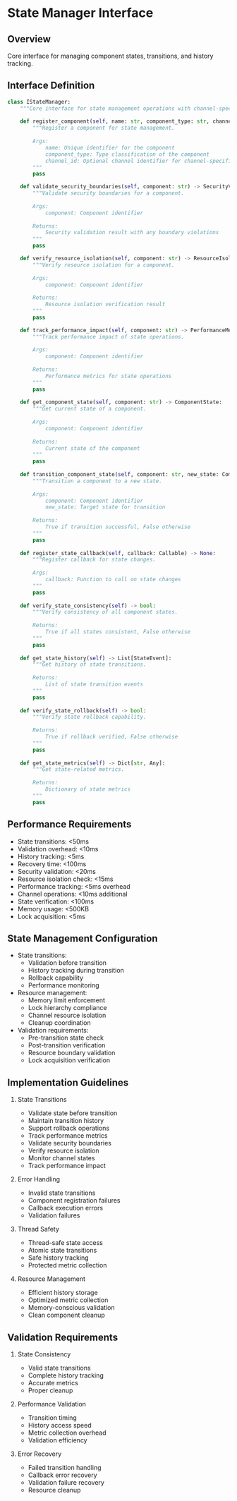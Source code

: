 # State Manager Interface

## Overview
Core interface for managing component states, transitions, and history tracking.

## Interface Definition
```python
class IStateManager:
    """Core interface for state management operations with channel-specific support."""
    
    def register_component(self, name: str, component_type: str, channel_id: Optional[str] = None) -> None:
        """Register a component for state management.
        
        Args:
            name: Unique identifier for the component
            component_type: Type classification of the component
            channel_id: Optional channel identifier for channel-specific components
        """
        pass

    def validate_security_boundaries(self, component: str) -> SecurityValidationResult:
        """Validate security boundaries for a component.
        
        Args:
            component: Component identifier
            
        Returns:
            Security validation result with any boundary violations
        """
        pass

    def verify_resource_isolation(self, component: str) -> ResourceIsolationResult:
        """Verify resource isolation for a component.
        
        Args:
            component: Component identifier
            
        Returns:
            Resource isolation verification result
        """
        pass

    def track_performance_impact(self, component: str) -> PerformanceMetrics:
        """Track performance impact of state operations.
        
        Args:
            component: Component identifier
            
        Returns:
            Performance metrics for state operations
        """
        pass
        
    def get_component_state(self, component: str) -> ComponentState:
        """Get current state of a component.
        
        Args:
            component: Component identifier
            
        Returns:
            Current state of the component
        """
        pass
        
    def transition_component_state(self, component: str, new_state: ComponentState) -> bool:
        """Transition a component to a new state.
        
        Args:
            component: Component identifier
            new_state: Target state for transition
            
        Returns:
            True if transition successful, False otherwise
        """
        pass
        
    def register_state_callback(self, callback: Callable) -> None:
        """Register callback for state changes.
        
        Args:
            callback: Function to call on state changes
        """
        pass
        
    def verify_state_consistency(self) -> bool:
        """Verify consistency of all component states.
        
        Returns:
            True if all states consistent, False otherwise
        """
        pass
        
    def get_state_history(self) -> List[StateEvent]:
        """Get history of state transitions.
        
        Returns:
            List of state transition events
        """
        pass
        
    def verify_state_rollback(self) -> bool:
        """Verify state rollback capability.
        
        Returns:
            True if rollback verified, False otherwise
        """
        pass
        
    def get_state_metrics(self) -> Dict[str, Any]:
        """Get state-related metrics.
        
        Returns:
            Dictionary of state metrics
        """
        pass
```

## Performance Requirements

- State transitions: <50ms
- Validation overhead: <10ms
- History tracking: <5ms
- Recovery time: <100ms
- Security validation: <20ms
- Resource isolation check: <15ms
- Performance tracking: <5ms overhead
- Channel operations: <10ms additional
- State verification: <100ms
- Memory usage: <500KB
- Lock acquisition: <5ms

## State Management Configuration

- State transitions:
  - Validation before transition
  - History tracking during transition
  - Rollback capability
  - Performance monitoring
- Resource management:
  - Memory limit enforcement
  - Lock hierarchy compliance
  - Channel resource isolation
  - Cleanup coordination
- Validation requirements:
  - Pre-transition state check
  - Post-transition verification
  - Resource boundary validation
  - Lock acquisition verification

## Implementation Guidelines

1. State Transitions
   - Validate state before transition
   - Maintain transition history
   - Support rollback operations
   - Track performance metrics
   - Validate security boundaries
   - Verify resource isolation
   - Monitor channel states
   - Track performance impact

2. Error Handling
   - Invalid state transitions
   - Component registration failures
   - Callback execution errors
   - Validation failures

3. Thread Safety
   - Thread-safe state access
   - Atomic state transitions
   - Safe history tracking
   - Protected metric collection

4. Resource Management
   - Efficient history storage
   - Optimized metric collection
   - Memory-conscious validation
   - Clean component cleanup

## Validation Requirements

1. State Consistency
   - Valid state transitions
   - Complete history tracking
   - Accurate metrics
   - Proper cleanup

2. Performance Validation
   - Transition timing
   - History access speed
   - Metric collection overhead
   - Validation efficiency

3. Error Recovery
   - Failed transition handling
   - Callback error recovery
   - Validation failure recovery
   - Resource cleanup
